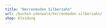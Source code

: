 ```yaml
---
title: "Herrenmoden Silberzahn"
url: /buchen-odenwald/herrenmoden-silberzahn/
shop: Kleidung
---
```

